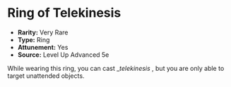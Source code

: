 # Ring of Telekinesis

- **Rarity:** Very Rare
- **Type:** Ring
- **Attunement:** Yes
- **Source:** Level Up Advanced 5e

While wearing this ring, you can cast __telekinesis_ , but you are only able to target unattended objects.
